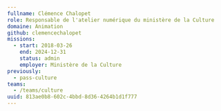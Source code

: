 ```yaml
---
fullname: Clémence Chalopet
role: Responsable de l'atelier numérique du ministère de la Culture
domaine: Animation
github: clemencechalopet
missions:
  - start: 2018-03-26
    end: 2024-12-31
    status: admin
    employer: Ministère de la Culture
previously:
  - pass-culture
teams:
  - /teams/culture
uuid: 813ae0b8-602c-4bbd-8d36-4264b1d1f777
---
```

